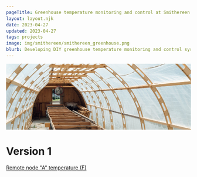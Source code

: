```yaml
---
pageTitle: Greenhouse temperature monitoring and control at Smithereen Farm (Maine, USA) 
layout: layout.njk
date: 2023-04-27
updated: 2023-04-27
tags: projects
image: img/smithereen/smithereen_greenhouse.png
blurb: Developing DIY greenhouse temperature monitoring and control systems for Smithereen Farm.
---
```


![](/img/smithereen/smithereen_greenhouse.png)

# Version 1

[Remote node "A" temperature (F)](http://bayou.pvos.org/data/nhhei39i92rn?plot_param=temperature_c_1)

 
